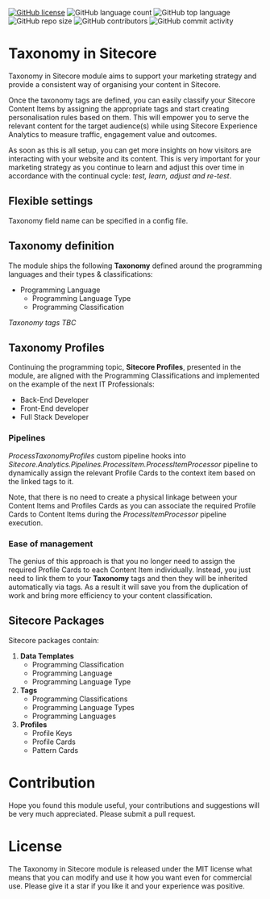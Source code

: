 [![GitHub license](https://img.shields.io/github/license/kate-orlova/taxonomy-in-sitecore.svg)](https://github.com/kate-orlova/taxonomy-in-sitecore/blob/master/LICENSE)
![GitHub language count](https://img.shields.io/github/languages/count/kate-orlova/taxonomy-in-sitecore.svg?style=flat)
![GitHub top language](https://img.shields.io/github/languages/top/kate-orlova/taxonomy-in-sitecore.svg?style=flat)
![GitHub repo size](https://img.shields.io/github/repo-size/kate-orlova/taxonomy-in-sitecore.svg?style=flat)
![GitHub contributors](https://img.shields.io/github/contributors/kate-orlova/taxonomy-in-sitecore)
![GitHub commit activity](https://img.shields.io/github/commit-activity/y/kate-orlova/taxonomy-in-sitecore)

# Taxonomy in Sitecore
Taxonomy in Sitecore module aims to support your marketing strategy and provide a consistent way of organising your content in Sitecore.

Once the taxonomy tags are defined, you can easily classify your Sitecore Content Items by assigning the appropriate tags and start creating personalisation rules based on them. This will empower you to serve the relevant content for the target audience(s) while using Sitecore Experience Analytics to measure traffic, engagement value and outcomes.

As soon as this is all setup, you can get more insights on how visitors are interacting with your website and its content. This is very important for your marketing strategy as you continue to learn and adjust this over time in accordance with the continual cycle: _test, learn, adjust and re-test_. 

## Flexible settings
Taxonomy field name can be specified in a config file.

## Taxonomy definition
The module ships the following **Taxonomy** defined around the programming languages and their types & classifications:

- Programming Language
     - Programming Language Type
     - Programming Classification

_Taxonomy tags TBC_

## Taxonomy Profiles
Continuing the programming topic, **Sitecore Profiles**, presented in the module, are aligned with the Programming Classifications and implemented on the example of the next IT Professionals:
- Back-End Developer
- Front-End developer
- Full Stack Developer


### Pipelines
_ProcessTaxonomyProfiles_ custom pipeline hooks into _Sitecore.Analytics.Pipelines.ProcessItem.ProcessItemProcessor_ pipeline to dynamically assign the relevant Profile Cards to the context item based on the linked tags to it.

Note, that there is no need to create a physical linkage between your Content Items and Profiles Cards as you can associate the required Profile Cards to Content Items during the _ProcessItemProcessor_ pipeline execution.

### Ease of management
The genius of this approach is that you no longer need to assign the required Profile Cards to each Content Item individually. Instead, you just need to link them to your **Taxonomy** tags and then they will be inherited automatically via tags. As a result it will save you from the duplication of work and bring more efficiency to your content classification.

## Sitecore Packages
Sitecore packages contain:

1. **Data Templates**
   - Programming Classification
   - Programming Language
   - Programming Language Type
2. **Tags**
   - Programming Classifications
   - Programming Language Types
   - Programming Languages
3. **Profiles**
   - Profile Keys
   - Profile Cards
   - Pattern Cards

# Contribution
Hope you found this module useful, your contributions and suggestions will be very much appreciated. Please submit a pull request.

# License
The Taxonomy in Sitecore module is released under the MIT license what means that you can modify and use it how you want even for commercial use. Please give it a star if you like it and your experience was positive.
